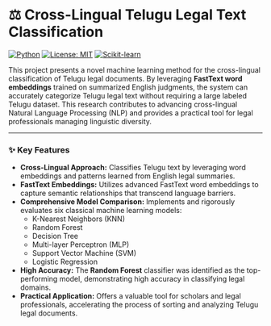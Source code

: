 # ⚖️ Cross-Lingual Telugu Legal Text Classification

[![Python](https://img.shields.io/badge/Python-3.9%2B-blue.svg)](https://www.python.org/downloads/)
[![License: MIT](https://img.shields.io/badge/License-MIT-yellow.svg)](https://opensource.org/licenses/MIT)
[![Scikit-learn](https://img.shields.io/badge/Scikit--learn-1.2%2B-orange)](https://scikit-learn.org/)

This project presents a novel machine learning method for the cross-lingual classification of Telugu legal documents. By leveraging **FastText word embeddings** trained on summarized English judgments, the system can accurately categorize Telugu legal text without requiring a large labeled Telugu dataset. This research contributes to advancing cross-lingual Natural Language Processing (NLP) and provides a practical tool for legal professionals managing linguistic diversity.


***

### ✨ Key Features

* **Cross-Lingual Approach:** Classifies Telugu text by leveraging word embeddings and patterns learned from English legal summaries.
* **FastText Embeddings:** Utilizes advanced FastText word embeddings to capture semantic relationships that transcend language barriers.
* **Comprehensive Model Comparison:** Implements and rigorously evaluates six classical machine learning models:
    * K-Nearest Neighbors (KNN)
    * Random Forest
    * Decision Tree
    * Multi-layer Perceptron (MLP)
    * Support Vector Machine (SVM)
    * Logistic Regression
* **High Accuracy:** The **Random Forest** classifier was identified as the top-performing model, demonstrating high accuracy in classifying legal domains.
* **Practical Application:** Offers a valuable tool for scholars and legal professionals, accelerating the process of sorting and analyzing Telugu legal documents.

